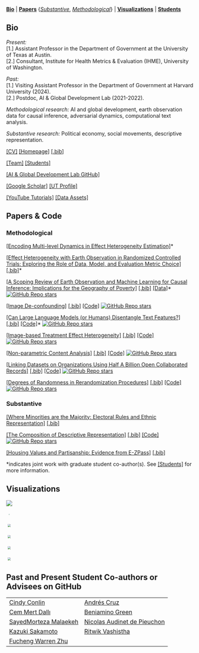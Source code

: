 <!--
**cjerzak/cjerzak** is a ✨ _special_ ✨ repository because its `README.md` (this file) appears on your GitHub profile.
-->

[**Bio**](#bio) | [**Papers**](#installation) {[_Substantive_](#substantive), [_Methodological_](#methodological)} | [**Visualizations**](#visualizations) | [**Students**](#students)

## Bio<a id="bio"></a>
*Present:* <br>
[1.] Assistant Professor in the Department of Government at the University of Texas at Austin. <br>
[2.] Consultant, Institute for Health Metrics & Evaluation (IHME), University of Washington.

*Past:* <br>
[1.] Visiting Assistant Professor in the Department of Government at Harvard University (2024). <br>
[2.] Postdoc, AI & Global Development Lab (2021-2022).

*Methodological research:*  AI and global development, earth observation data for causal inference, adversarial dynamics, computational text analysis. 

*Substantive research:* Political economy, social movements, descriptive representation. 

[[CV]](https://connorjerzak.com/wp-content/uploads/2023/01/ConnorJerzakCV.pdf) [[Homepage]](https://connorjerzak.com) [[.bib]](https://connorjerzak.com/wp-content/uploads/2024/07/JerzakConnorBib.txt) 

[[Team]](https://connorjerzak.com/collaborators/) [[Students]](https://connorjerzak.com/students/) 

[[AI & Global Development Lab GitHub]](https://github.com/AIandGlobalDevelopmentLab/) 

[[Google Scholar]](https://scholar.google.com/citations?user=8mpaH74AAAAJ&hl=en) [[UT Profile]](https://liberalarts.utexas.edu/government/faculty/ctj583) 

[[YouTube Tutorials]](https://www.youtube.com/channel/UCLwTj8390CoodCAh9zVnjhA) [[Data Assets]](https://connorjerzak.com/data/)

## Papers & Code <a id="papers"></a>

### Methodological <a id="methodological"></a>

[[Encoding Multi-level Dynamics in Effect Heterogeneity Estimation]](https://arxiv.org/abs/2411.02134)*

[[Effect Heterogeneity with Earth Observation in Randomized Controlled Trials: Exploring the Role of Data, Model, and Evaluation Metric Choice]](https://arxiv.org/abs/2407.11674) [[.bib]](https://connorjerzak.com/wp-content/uploads/2024/07/ImSeqHetero.txt)*

[[A Scoping Review of Earth Observation and Machine Learning for Causal Inference: Implications for the Geography of Poverty]](https://arxiv.org/abs/2406.02584) [[.bib]](https://connorjerzak.com/wp-content/uploads/2024/07/PlanetaryCausal.txt) [[Data]](https://github.com/AIandGlobalDevelopmentLab/eo-poverty-review)* [![GitHub Repo stars](https://img.shields.io/github/stars/AIandGlobalDevelopmentLab/eo-poverty-review?style=social)](https://github.com/AIandGlobalDevelopmentLab/eo-poverty-review)

[[Image De-confounding]](https://arxiv.org/pdf/2301.12985.pdf) [[.bib]](https://connorjerzak.com/wp-content/uploads/2024/07/EOCausal.txt) [[Code]](https://github.com/cjerzak/causalimages-software) [![GitHub Repo stars](https://img.shields.io/github/stars/cjerzak/causalimages-software?style=social)](https://github.com/cjerzak/causalimages-software)

[[Can Large Language Models (or Humans) Disentangle Text Features?]](https://aclanthology.org/2024.nlpcss-1.5/) [[.bib]](https://connorjerzak.com/wp-content/uploads/2024/07/Disentangle.txt) [[Code]](https://github.com/AIandGlobalDevelopmentLab/TextDisentanglement)* [![GitHub Repo stars](https://img.shields.io/github/stars/AIandGlobalDevelopmentLab/TextDisentanglement?style=social)](https://github.com/AIandGlobalDevelopmentLab/TextDisentanglement)

[[Image-based Treatment Effect Heterogeneity]](https://arxiv.org/pdf/2206.06417.pdf) [[.bib]](https://connorjerzak.com/wp-content/uploads/2024/07/ImageHetBib.txt) [[Code]](https://github.com/cjerzak/causalimages-software) [![GitHub Repo stars](https://img.shields.io/github/stars/cjerzak/causalimages-software?style=social)](https://github.com/cjerzak/causalimages-software)

[[Non-parametric Content Analysis]](https://gking.harvard.edu/sites/scholar.harvard.edu/files/gking/files/div-class-title-an-improved-method-of-automated-nonparametric-content-analysis-for-social-science-div.pdf) [[.bib]](https://connorjerzak.com/wp-content/uploads/2024/07/Readme2Bib.txt) [[Code]](https://github.com/iqss-research/readme-software) [![GitHub Repo stars](https://img.shields.io/github/stars/iqss-research/readme-software?style=social)](https://github.com/iqss-research/readme-software)

[[Linking Datasets on Organizations Using Half A Billion Open Collaborated Records]](https://doi.org/10.1017/psrm.2024.55) [[.bib]](https://connorjerzak.com/wp-content/uploads/2024/07/LinkOrgsBib.txt) [[Code]](https://github.com/cjerzak/LinkOrgs-software) [![GitHub Repo stars](https://img.shields.io/github/stars/cjerzak/LinkOrgs-software?style=social)](https://github.com/cjerzak/LinkOrgs-software)

[[Degrees of Randomness in Rerandomization Procedures]](https://arxiv.org/abs/2310.00861) [[.bib]](https://connorjerzak.com/wp-content/uploads/2024/07/LinkOrgsBib.txt) [[Code]](https://github.com/cjerzak/fastrerandomize-software) [![GitHub Repo stars](https://img.shields.io/github/stars/cjerzak/fastrerandomize-software?style=social)](https://github.com/cjerzak/fastrerandomize-software)

### Substantive <a id="substantive"></a>

[[Where Minorities are the Majority: Electoral Rules and Ethnic Representation]](https://osf.io/preprints/osf/ums8y) [[.bib]](https://connorjerzak.com/wp-content/uploads/2024/07/WhereTheMinoritiesBib.txt)

[[The Composition of Descriptive Representation]](https://www.cambridge.org/core/journals/american-political-science-review/article/composition-of-descriptive-representation/7EAEA1CA4C553AB9D76054D1FA9C0840) [[.bib]](https://connorjerzak.com/wp-content/uploads/2024/07/CompositionBib.txt) [[Code]](https://github.com/cjerzak/DescriptiveRepresentationCalculator-software) [![GitHub Repo stars](https://img.shields.io/github/stars/cjerzak/DescriptiveRepresentationCalculator-software?style=social)](https://github.com/cjerzak/DescriptiveRepresentationCalculator-software)

[[Housing Values and Partisanship: Evidence from E-ZPass]](https://connorjerzak.com/wp-content/uploads/2022/12/PoliticalEffects_EZPass.pdf) [[.bib]](https://connorjerzak.com/wp-content/uploads/2024/07/EZPassBib.txt)

*indicates joint work with graduate student co-author(s). See [[Students]](https://connorjerzak.com/students/) for more information. 

## Visualizations  <a id="visualizations"></a>

[<img src="https://i0.wp.com/connorjerzak.com/wp-content/uploads/2024/08/EO_WorkflowVizV52.png?w=1275&ssl=1" style="transform: scale(1);">](https://connorjerzak.com/gci-overview/) 

[<img src="https://i0.wp.com/connorjerzak.com/wp-content/uploads/2024/08/InstViz.png?w=1280&ssl=1" style="transform: scale(0.2);">](https://osf.io/preprints/osf/ums8y) 

[<img src="https://i0.wp.com/connorjerzak.com/wp-content/uploads/2023/07/f1.png?w=738&ssl=1" style="transform: scale(0.5);">](https://doi.org/10.1017/psrm.2024.55) 

[<img src="https://i0.wp.com/connorjerzak.com/wp-content/uploads/2024/08/Visual-Abstract-Figure-2-copy.png?w=1000&ssl=1" style="transform: scale(0.5);">](https://arxiv.org/abs/2407.11674) 

[<img src="https://i0.wp.com/connorjerzak.com/wp-content/uploads/2024/08/CanLLMsViz.png?w=1232&ssl=1" style="transform: scale(0.5);">](https://aclanthology.org/2024.nlpcss-1.5.pdf) 

[<img src="https://connorjerzak.com/wp-content/uploads/2024/10/BookVAbstract.png" style="transform: scale(0.5);">](https://connorjerzak.com/planetary-causal-inference/) 

## Past and Present Student Co-authors or Advisees on GitHub  <a id="students"></a>

|   |   |
|---|---|
| [Cindy Conlin](https://github.com/cc50liu) | [Andrés Cruz](https://github.com/arcruz0) |
| [Cem Mert Dallı](https://github.com/cmertdalli) | [Beniamino Green](https://github.com/beniaminogreen/) |
| [SayedMorteza Malaekeh](https://github.com/SMalaekeh/) | [Nicolas Audinet de Pieuchon](https://github.com/nicaudinet/) |
| [Kazuki Sakamoto](https://github.com/ksakamoto09) | [Ritwik Vashistha](https://github.com/ritwikvashistha) |
| [Fucheng Warren Zhu](https://github.com/WarrenZhu050413) | |

<!-- 
[<img src="https://connorjerzak.com/wp-content/uploads/2023/07/Screenshot-2023-07-17-at-11.50.01-AM.png" width="220" height="200">](https://www.utexas.edu/) [<img src="https://i0.wp.com/connorjerzak.com/wp-content/uploads/2023/07/CJerzak.jpg?resize=768%2C806&ssl=1" width="300" height="200">](https://connorjerzak.com/)
-->

